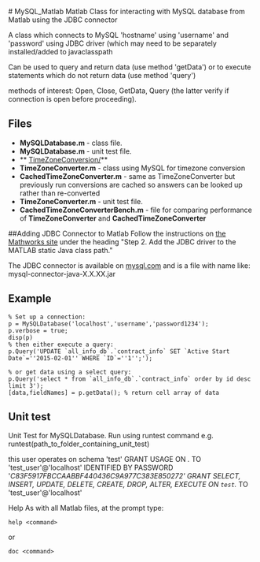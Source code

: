 ﻿﻿﻿# MySQL_MatlabMatlab Class for interacting with MySQL database from Matlab using the JDBC connectorA class which connects to MySQL 'hostname' using 'username' and 'password' using JDBC driver (which may need to be separately installed/added to javaclasspathCan be used to query and return data (use method 'getData') or to execute statements which do not return data (use method 'query') methods of interest: Open, Close, GetData, Query (the latter verify if connection is open before proceeding).## Files - **MySQLDatabase.m**  - class file. - **MySQLDatabase.m**  - unit test file. - ** [TimeZoneConversion/](docs/TimezoneConversion.md)** - **TimeZoneConverter.m** - class using MySQL for timezone conversion - **CachedTimeZoneConverter.m** - same as TimeZoneConverter but previously run conversions are cached so answers can be looked up rather than re-converted - **TimeZoneConverter.m** - unit test file. - **CachedTimeZoneConverterBench.m** - file for comparing performance of **TimeZoneConverter** and  **CachedTimeZoneConverter**##Adding  JDBC Connector to MatlabFollow the instructions on [the Mathworks site](http://uk.mathworks.com/help/database/ug/mysql-jdbc-windows.html) under the heading "Step 2. Add the JDBC driver to the MATLAB static Java class path."The JDBC connector is available on [mysql.com](https://dev.mysql.com/downloads/connector/j/) and is a file with name like: mysql-connector-java-X.X.XX.jar## Example```% Set up a connection:p = MySQLDatabase('localhost','username','password1234');p.verbose = true;disp(p)% then either execute a query:p.Query('UPDATE `all_info_db`.`contract_info` SET `Active Start Date`=''2015-02-01'' WHERE `ID`=''1'';');  % or get data using a select query:p.Query('select * from `all_info_db`.`contract_info` order by id desc  limit 3');[data,fieldNames] = p.getData(); % return cell array of data```## Unit testUnit Test for MySQLDatabase.    Run using runtest command    e.g.     runtest(path_to_folder_containing_unit_test)       this user operates on schema 'test'  GRANT USAGE ON *.* TO 'test_user'@'localhost' IDENTIFIED BY PASSWORD '*C83F5917FBCCAABBF440436C9A977C383E850272'  GRANT SELECT, INSERT, UPDATE, DELETE, CREATE, DROP, ALTER, EXECUTE ON `test`.* TO 'test_user'@'localhost'Help As with all Matlab files, at the prompt type:```help <command>```or ```doc <command>```
